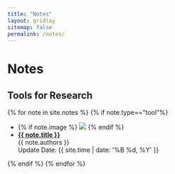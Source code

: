 ```yaml
---
title: "Notes"
layout: gridlay
sitemap: false
permalink: /notes/
---
```


# Notes

## Tools for Research
{% for note in site.notes %}
{% if note.type=="tool"%}
  <div class="well-sm publication-entry">
  <ul class="flex-container">
  <li class="flex-item1">
    {% if note.image %}
     <img src="{{ site.url }}{{ site.baseurl }}/notes/{{ note.image }}" class="img-responsive"/>
    {% endif %}
  </li>
  <li class="flex-item2">
    <a href="{{ note.link }}" target="_blank"><strong>{{ note.title }}</strong></a>
    <br/>{{ note.authors }}
    <br/>Update Date: {{ site.time | date: '%B %d, %Y' }}
  </li>
  </ul>
  </div>
{% endif %}
{% endfor %}


